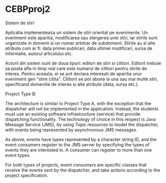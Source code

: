 # CEBPproj2
Sistem de stiri

Aplicatia implementeaza un sistem de stiri orientat pe evenimente. Un
eveniment este aparitia, modificarea sau stergerea unei stiri, iar
stirile sunt organizate in domenii si un numar arbitrar de subdomenii.
Stirile au si alte atribute cum ar fi: data primei publicari, data
ultimei modificari, sursa de informatie, autorul articolului etc.

Actorii din sistem sunt de doua tipuri: editori de stiri si cititori.
Editorii trebuie sa poata afla in timp real care este numarul de
cititori pentru stirile de interes. Pentru aceasta, ei se pot declara
interesati de aparitia unui eveniment gen "stire citita". Cititorii se
pot abona la una sau mai multe stiri, specificand domeniile de interes
si alte atribute (data, sursa etc.).

Project Type B:

The architecture is similar to Project Type A, with the exception that the dispatcher will not be implemented in the application. Instead, the students must use an existing software infrastructure (service) that provide dispatching functionality. The technology of choice in this respect is Java Message Service (JMS), by using Topic resources to model the dispatcher, with events being represented by asynchronous JMS messages.

As above, events have types represented by a character string ID, and the event consumers register to the JMS server by specifying the types of events they are interested in. A consumer can register to more than one event types.

For both types of projects, event consumers are specific classes that receive the events sent by the dispatcher, and take actions according to the project specification. 
